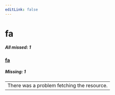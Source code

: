 ```yaml
---
editLink: false
---
```


# fa

##### All missed: 1


### [fa](https://github.com/Laravel-Lang/lang/blob/main/locales/fa/fa.json)

##### Missing: 1

<table >
<tr><td align="left" >
There was a problem fetching the resource.
</td>
</tr>

</table>


